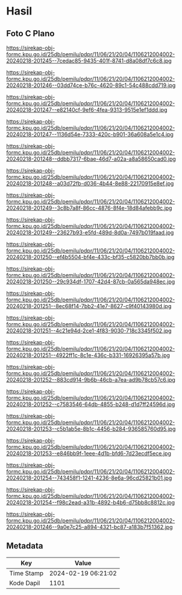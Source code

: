 # Hasil

## Foto C Plano

https://sirekap-obj-formc.kpu.go.id/25db/pemilu/pdpr/11/06/21/20/04/1106212004002-20240218-201245--7cedac85-9435-401f-8741-d8a08df7c6c8.jpg

https://sirekap-obj-formc.kpu.go.id/25db/pemilu/pdpr/11/06/21/20/04/1106212004002-20240218-201246--03dd74ce-b76c-4620-89c1-54c488cdd719.jpg

https://sirekap-obj-formc.kpu.go.id/25db/pemilu/pdpr/11/06/21/20/04/1106212004002-20240218-201247--e82140cf-9ef6-4fea-9313-9515e1ef1ddd.jpg

https://sirekap-obj-formc.kpu.go.id/25db/pemilu/pdpr/11/06/21/20/04/1106212004002-20240218-201247--1136d54e-7333-420c-b901-36a608a5e1c4.jpg

https://sirekap-obj-formc.kpu.go.id/25db/pemilu/pdpr/11/06/21/20/04/1106212004002-20240218-201248--ddbb7317-6bae-46d7-a02a-a8a58650cad0.jpg

https://sirekap-obj-formc.kpu.go.id/25db/pemilu/pdpr/11/06/21/20/04/1106212004002-20240218-201248--a03d72fb-d036-4b44-8e88-22170915e8ef.jpg

https://sirekap-obj-formc.kpu.go.id/25db/pemilu/pdpr/11/06/21/20/04/1106212004002-20240218-201249--3c8b7a8f-86cc-4876-8f4e-18d84afebb9c.jpg

https://sirekap-obj-formc.kpu.go.id/25db/pemilu/pdpr/11/06/21/20/04/1106212004002-20240218-201249--23627b93-e5fd-489d-8d0a-7497b019faad.jpg

https://sirekap-obj-formc.kpu.go.id/25db/pemilu/pdpr/11/06/21/20/04/1106212004002-20240218-201250--ef4b5504-bf4e-433c-bf35-c5820bb7bb0b.jpg

https://sirekap-obj-formc.kpu.go.id/25db/pemilu/pdpr/11/06/21/20/04/1106212004002-20240218-201250--29c934df-1707-42d4-87cb-0a565da948ec.jpg

https://sirekap-obj-formc.kpu.go.id/25db/pemilu/pdpr/11/06/21/20/04/1106212004002-20240218-201251--8ec68f14-7bb2-41e7-8627-c9f40143980d.jpg

https://sirekap-obj-formc.kpu.go.id/25db/pemilu/pdpr/11/06/21/20/04/1106212004002-20240218-201251--4c21e94d-2ce1-4f83-9030-718c3345f502.jpg

https://sirekap-obj-formc.kpu.go.id/25db/pemilu/pdpr/11/06/21/20/04/1106212004002-20240218-201251--4922ff1c-8c1e-436c-b331-16926395a57b.jpg

https://sirekap-obj-formc.kpu.go.id/25db/pemilu/pdpr/11/06/21/20/04/1106212004002-20240218-201252--883cd914-9b6b-46cb-a7ea-ad9b78cb57c6.jpg

https://sirekap-obj-formc.kpu.go.id/25db/pemilu/pdpr/11/06/21/20/04/1106212004002-20240218-201252--c7583546-64db-4855-b248-d1d7ff24596d.jpg

https://sirekap-obj-formc.kpu.go.id/25db/pemilu/pdpr/11/06/21/20/04/1106212004002-20240218-201253--c5b1ab5e-8b1c-4456-b284-936585760d95.jpg

https://sirekap-obj-formc.kpu.go.id/25db/pemilu/pdpr/11/06/21/20/04/1106212004002-20240218-201253--e846bb9f-1eee-4d1b-bfd6-7d23ecdf5ece.jpg

https://sirekap-obj-formc.kpu.go.id/25db/pemilu/pdpr/11/06/21/20/04/1106212004002-20240218-201254--743458f1-1241-4236-8e6a-96cd25821b01.jpg

https://sirekap-obj-formc.kpu.go.id/25db/pemilu/pdpr/11/06/21/20/04/1106212004002-20240218-201254--f98c2ead-a31b-4892-b4b6-d75bb8c8812c.jpg

https://sirekap-obj-formc.kpu.go.id/25db/pemilu/pdpr/11/06/21/20/04/1106212004002-20240218-201246--9a0e7c25-a894-4321-bc87-a183b7f51362.jpg


## Metadata

| Key        | Value               |
| ---------- | ------------------- |
| Time Stamp | 2024-02-19 06:21:02 |
| Kode Dapil | 1101                |



